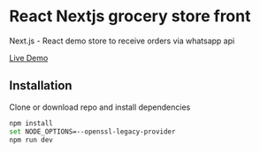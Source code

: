 # React Nextjs grocery store front
Next.js - React demo store to receive orders via whatsapp api

[Live Demo](https://techgrocery.vercel.app/)


## Installation
Clone or download repo and install dependencies
```bash
npm install
set NODE_OPTIONS=--openssl-legacy-provider
npm run dev
```
